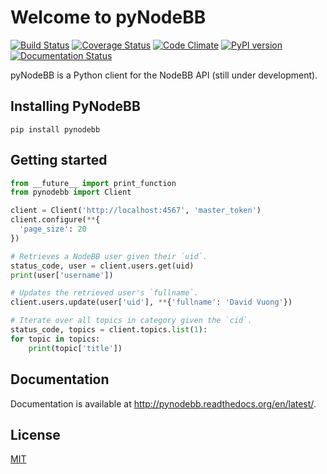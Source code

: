 # Welcome to pyNodeBB

[![Build Status](https://travis-ci.org/davidvuong/pynodebb.svg?branch=master)](https://travis-ci.org/davidvuong/pynodebb)
[![Coverage Status](https://coveralls.io/repos/davidvuong/pynodebb/badge.svg?branch=master&service=github)](https://coveralls.io/github/davidvuong/pynodebb?branch=master)
[![Code Climate](https://codeclimate.com/github/davidvuong/pynodebb/badges/gpa.svg)](https://codeclimate.com/github/davidvuong/pynodebb)
[![PyPI version](https://badge.fury.io/py/pynodebb.svg)](http://badge.fury.io/py/pynodebb)
[![Documentation Status](https://readthedocs.org/projects/pynodebb/badge/?version=latest)](https://readthedocs.org/projects/pynodebb/?badge=latest)

pyNodeBB is a Python client for the NodeBB API (still under development).

## Installing PyNodeBB

```
pip install pynodebb
```

## Getting started

```python
from __future__ import print_function
from pynodebb import Client

client = Client('http://localhost:4567', 'master_token')
client.configure(**{
  'page_size': 20
})

# Retrieves a NodeBB user given their `uid`.
status_code, user = client.users.get(uid)
print(user['username'])

# Updates the retrieved user's `fullname`.
client.users.update(user['uid'], **{'fullname': 'David Vuong'})

# Iterate over all topics in category given the `cid`.
status_code, topics = client.topics.list(1):
for topic in topics:
    print(topic['title'])
```

## Documentation

Documentation is available at http://pynodebb.readthedocs.org/en/latest/.

## License

[MIT](https://github.com/davidvuong/pynodebb/blob/master/LICENSE.md)
